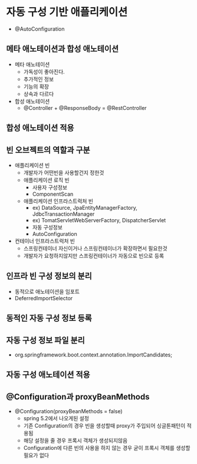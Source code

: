 # 자동 구성 기반 애플리케이션
- @AutoConfiguration

## 메타 애노테이션과 합성 애노테이션
- 메타 애노테이션
    - 가독성이 좋아진다.
    - 추가적인 정보
    - 기능의 확장
    - 상속과 다르다
- 합성 애노테이션
    - @Controller + @ResponseBody = @RestController

## 합성 애노테이션 적용

## 빈 오브젝트의 역할과 구분
- 애플리케이션 빈
    - 개발자가 어떤빈을 사용할건지 정한것
    - 애플리케이션 로직 빈
        - 사용자 구성정보
        - ComponentScan
    - 애플리케이션 인프라스트럭처 빈
        - ex) DataSource, JpaEntityManagerFactory, JdbcTransactionManager
        - ex) TomatServletWebServerFactory, DispatcherServlet
        - 자동 구성정보
        - AutoConfiguration
- 컨테이너 인프라스트럭처 빈
    - 스프링컨테이너 자신이거나 스프링컨테이너가 확장하면서 필요한것
    - 개발자가 요청하지않지만 스프링컨테이너가 자동으로 빈으로 등록

## 인프라 빈 구성 정보의 분리
- 동적으로 애노테이션을 임포트
- DeferredImportSelector

## 동적인 자동 구성 정보 등록

## 자동 구성 정보 파일 분리
- org.springframework.boot.context.annotation.ImportCandidates;
 
## 자동 구성 애노테이션 적용

## @Configuration과 proxyBeanMethods
- @Configuration(proxyBeanMethods = false)
    - spring 5.2에서 나오게된 설정
    - 기존 Configuration의 경우 빈을 생성할때 proxy가 주입되어 싱글톤패턴이 적용됨
    - 해당 설정을 줄 경우 프록시 객체가 생성되지않음
    - Configuration에 다른 빈의 사용을 하지 않는 경우 굳이 프록시 객체를 생성할필요가 없다